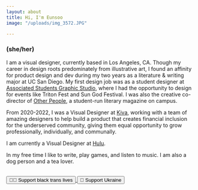 ```yaml
---
layout: about
title: Hi, I'm Eunsoo
image: "/uploads/img_3572.JPG"

---
```

### (she/her)

I am a visual designer, currently based in Los Angeles, CA. Though my career in design roots predominately from illustrative art, I found an affinity for product design and dev during my two years as a literature & writing major at UC San Diego. My first design job was as a student designer at [Associated Students Graphic Studio](https://asgraphicstudio.ucsd.edu "AS Graphic Studio"), where I had the opportunity to design for events like Triton Fest and Sun God Festival. I was also the creative co-director of [Other People](https://otherpeoplesd.com "Other People"), a student-run literary magazine on campus.

From 2020-2022, I was a Visual Designer at [Kiva](Kiva.org "https://kiva.org"), working with a team of amazing designers to help build a product that creates financial inclusion for the underserved community, giving them equal opportunity to grow professionally, individually, and communally.

I am currently a Visual Designer at [Hulu](https://hulu.com "Hulu").

In my free time I like to write, play games, and listen to music. I am also a dog person and a tea lover.

<br>
<a href="https://blacktranslivesmatter.carrd.co" target="_blank"> <button class="button"> 🏳️‍⚧️ Support black trans lives </button> </a>

<a href="https://help-ukraine.carrd.co/" target="_blank">
<button class="button"> 🤝 Support Ukraine </button> </a>